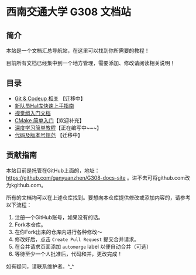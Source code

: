 # 西南交通大学 G308 文档站

## 简介

本站是一个文档汇总导航站，在这里可以找到你所需要的教程！

目前所有文档已经集中到一个地方管理，需要添加、修改请阅读相关说明！
## 目录

- [Git & Codeup 相关](/Projects/git-codeup-g308) 【迁移中】
- [新队员Hal库快速上手指南](/Projects/G308_HAL_Guide/README.md)
- [视觉组入门文档](/Projects/G308-Visual-Guide/README.md)
- [CMake 简单入门](https://blog.qinyn.eu.org/2023/02/09/CMake-tutorial/)【欢迎补充】
- [深度学习简单教程](https://github.com/ganyuanzhen/Deep-Learning-Notes)【正在编写中~~~】
- [代码及版本号规范](/Projects/code-and-versioning-format) 【迁移中】

## 贡献指南

本站目前是托管在GitHub上面的，地址：https://github.com/ganyuanzhen/G308-docs-site 。进不去可将github.com改为kgithub.com。

所有的文档均可以在上述仓库找到。要想向本仓库提供修改或添加内容的，请参考以下流程：

1. 注册一个GitHub账号，如果没有的话。
2. Fork本仓库。
3. 在你Fork出来的仓库内进行各种修改～
4. 修改好后，点击 `Create Pull Request` 提交合并请求。
5. 在合并请求页面添加 `automerge` label 以便自动合并（可选）
6. 等待至少一个人批准后，代码和并，更改完成！

如有疑问，请联系维护者。^_^
